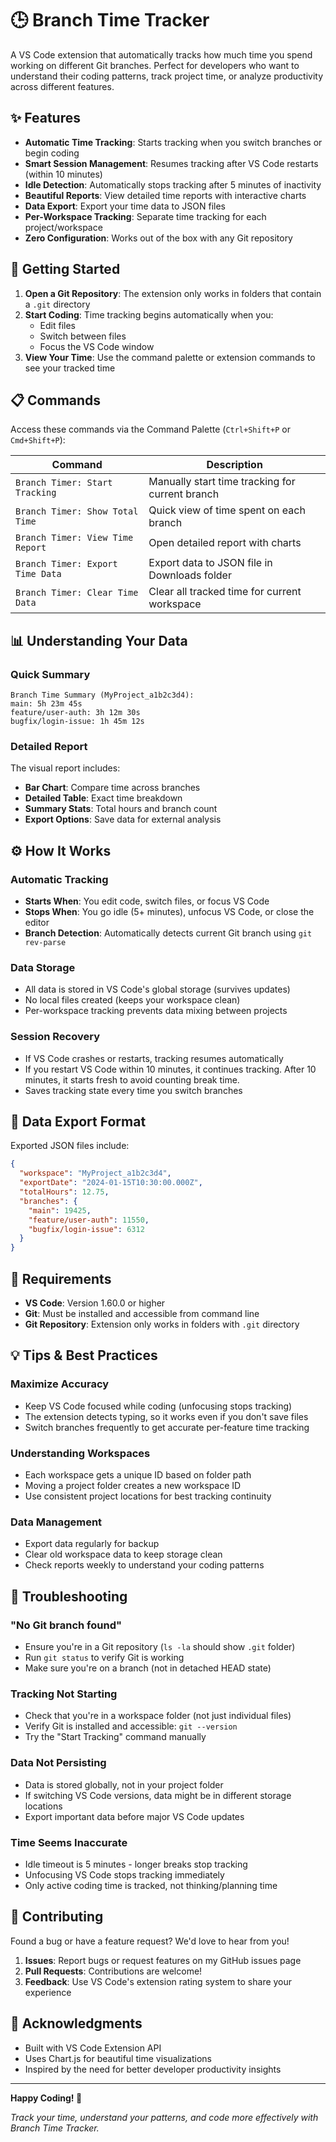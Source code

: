 # 🕒 Branch Time Tracker

A VS Code extension that automatically tracks how much time you spend working on different Git branches. Perfect for developers who want to understand their coding patterns, track project time, or analyze productivity across different features.

## ✨ Features

- **Automatic Time Tracking**: Starts tracking when you switch branches or begin coding
- **Smart Session Management**: Resumes tracking after VS Code restarts (within 10 minutes)
- **Idle Detection**: Automatically stops tracking after 5 minutes of inactivity
- **Beautiful Reports**: View detailed time reports with interactive charts
- **Data Export**: Export your time data to JSON files
- **Per-Workspace Tracking**: Separate time tracking for each project/workspace
- **Zero Configuration**: Works out of the box with any Git repository

<!-- ## 📦 Installation

1. Open VS Code
2. Go to Extensions (`Ctrl+Shift+X` or `Cmd+Shift+X`)
3. Search for "Branch Time Tracker"
4. Click "Install" -->

<!-- Or install via command line:
```bash
code --install-extension your-publisher-name.branch-time-tracker
``` -->

## 🚀 Getting Started

1. **Open a Git Repository**: The extension only works in folders that contain a `.git` directory
2. **Start Coding**: Time tracking begins automatically when you:
   - Edit files
   - Switch between files
   - Focus the VS Code window
3. **View Your Time**: Use the command palette or extension commands to see your tracked time

## 📋 Commands

Access these commands via the Command Palette (`Ctrl+Shift+P` or `Cmd+Shift+P`):

| Command | Description |
|---------|-------------|
| `Branch Timer: Start Tracking` | Manually start time tracking for current branch |
| `Branch Timer: Show Total Time` | Quick view of time spent on each branch |
| `Branch Timer: View Time Report` | Open detailed report with charts |
| `Branch Timer: Export Time Data` | Export data to JSON file in Downloads folder |
| `Branch Timer: Clear Time Data` | Clear all tracked time for current workspace |

## 📊 Understanding Your Data

### Quick Summary
```
Branch Time Summary (MyProject_a1b2c3d4):
main: 5h 23m 45s
feature/user-auth: 3h 12m 30s
bugfix/login-issue: 1h 45m 12s
```

### Detailed Report
The visual report includes:
- **Bar Chart**: Compare time across branches
- **Detailed Table**: Exact time breakdown
- **Summary Stats**: Total hours and branch count
- **Export Options**: Save data for external analysis

## ⚙️ How It Works

### Automatic Tracking
- **Starts When**: You edit code, switch files, or focus VS Code
- **Stops When**: You go idle (5+ minutes), unfocus VS Code, or close the editor
- **Branch Detection**: Automatically detects current Git branch using `git rev-parse`

### Data Storage
- All data is stored in VS Code's global storage (survives updates)
- No local files created (keeps your workspace clean)
- Per-workspace tracking prevents data mixing between projects

### Session Recovery
- If VS Code crashes or restarts, tracking resumes automatically
- If you restart VS Code within 10 minutes, it continues tracking. After 10 minutes, it starts fresh to avoid counting break time.
- Saves tracking state every time you switch branches

## 📁 Data Export Format

Exported JSON files include:
```json
{
  "workspace": "MyProject_a1b2c3d4",
  "exportDate": "2024-01-15T10:30:00.000Z",
  "totalHours": 12.75,
  "branches": {
    "main": 19425,
    "feature/user-auth": 11550,
    "bugfix/login-issue": 6312
  }
}
```

## 🔧 Requirements

- **VS Code**: Version 1.60.0 or higher
- **Git**: Must be installed and accessible from command line
- **Git Repository**: Extension only works in folders with `.git` directory

## 💡 Tips & Best Practices

### Maximize Accuracy
- Keep VS Code focused while coding (unfocusing stops tracking)
- The extension detects typing, so it works even if you don't save files
- Switch branches frequently to get accurate per-feature time tracking

### Understanding Workspaces
- Each workspace gets a unique ID based on folder path
- Moving a project folder creates a new workspace ID
- Use consistent project locations for best tracking continuity

### Data Management
- Export data regularly for backup
- Clear old workspace data to keep storage clean
- Check reports weekly to understand your coding patterns

## 🐛 Troubleshooting

### "No Git branch found"
- Ensure you're in a Git repository (`ls -la` should show `.git` folder)
- Run `git status` to verify Git is working
- Make sure you're on a branch (not in detached HEAD state)

### Tracking Not Starting
- Check that you're in a workspace folder (not just individual files)
- Verify Git is installed and accessible: `git --version`
- Try the "Start Tracking" command manually

### Data Not Persisting
- Data is stored globally, not in your project folder
- If switching VS Code versions, data might be in different storage locations
- Export important data before major VS Code updates

### Time Seems Inaccurate
- Idle timeout is 5 minutes - longer breaks stop tracking
- Unfocusing VS Code stops tracking immediately
- Only active coding time is tracked, not thinking/planning time

## 🤝 Contributing

Found a bug or have a feature request? We'd love to hear from you!

1. **Issues**: Report bugs or request features on my GitHub issues page
2. **Pull Requests**: Contributions are welcome!
3. **Feedback**: Use VS Code's extension rating system to share your experience

<!-- ## 📄 License

This project is licensed under the MIT License - see the LICENSE file for details. -->

## 🙏 Acknowledgments

- Built with VS Code Extension API
- Uses Chart.js for beautiful time visualizations
- Inspired by the need for better developer productivity insights

---

**Happy Coding! 🚀**

*Track your time, understand your patterns, and code more effectively with Branch Time Tracker.*
